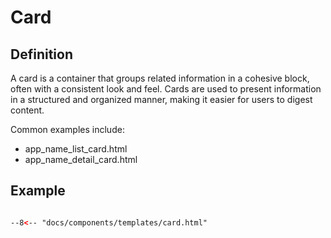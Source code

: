 # Card

## Definition

A card is a container that groups related information in a cohesive block, often with a consistent look and feel. Cards are used to present information in a structured and organized manner, making it easier for users to digest content.

Common examples include:

- app_name_list_card.html
- app_name_detail_card.html

## Example

```html

--8<-- "docs/components/templates/card.html"

```
